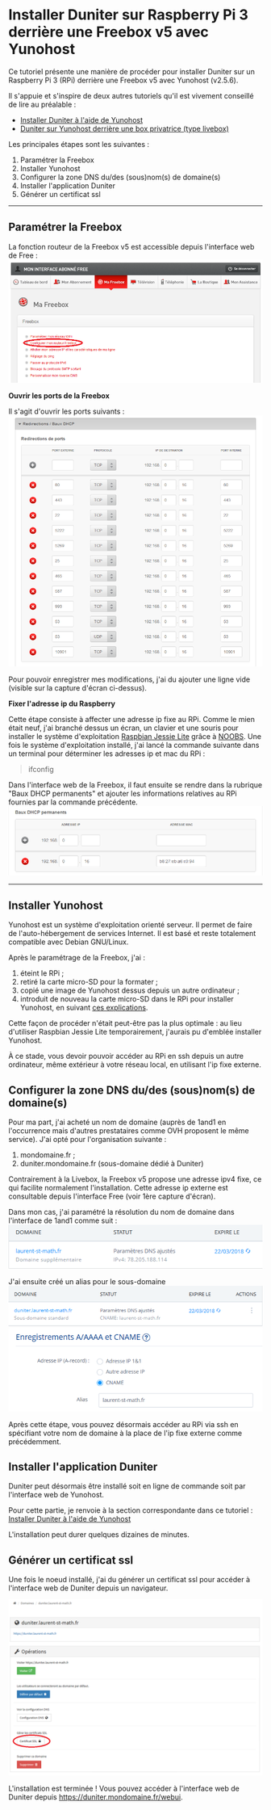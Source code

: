 Installer Duniter sur Raspberry Pi 3 derrière une Freebox v5 avec Yunohost
===================


Ce tutoriel présente une manière de procéder pour installer Duniter sur un Raspberry Pi 3 (RPi) derrière une Freebox v5 avec Yunohost (v2.5.6).

Il s'appuie et s'inspire de deux autres tutoriels qu'il est vivement conseillé de lire au préalable :

 - [Installer Duniter à l'aide de Yunohost](https://forum.duniter.org/t/installation-d-un-noeud-duniter-a-l-aide-de-yunohost/1420)
 - [Duniter sur Yunohost derrière une box privatrice (type livebox)](https://forum.duniter.org/t/duniter-sur-yunohost-derriere-une-box-privatrice-type-livebox/2169)

Les principales étapes sont les suivantes :
 1. Paramétrer la Freebox
 2. Installer Yunohost
 3. Configurer la zone DNS du/des (sous)nom(s) de domaine(s)
 4. Installer l'application Duniter
 5. Générer un certificat ssl

----------

Paramétrer la Freebox
-------------

La fonction routeur de la Freebox v5 est accessible depuis l'interface web de Free :
![Freebox v5 routeur](./images/freebox_v5_routeur.png)

**Ouvrir les ports de la Freebox**

 Il s'agit d'ouvrir les ports suivants :
![Freebox v5 ports ouverts](./images/freebox_v5_redirections_ports.PNG)

Pour pouvoir enregistrer mes modifications, j'ai du ajouter une ligne vide (visible sur la capture d'écran ci-dessus).

**Fixer l'adresse ip du Raspberry**

Cette étape consiste à affecter une adresse ip fixe au RPi. 
Comme le mien était neuf, j'ai branché dessus un écran, un clavier et une souris pour installer le système d'exploitation [Raspbian Jessie Lite](https://www.raspberrypi.org/downloads/raspbian/) grâce à [NOOBS](https://www.raspberrypi.org/downloads/noobs/).
Une fois le système d'exploitation installé, j'ai lancé la commande suivante dans un terminal pour déterminer les adresses ip et mac du RPi : 
> ifconfig

Dans l'interface web de la Freebox, il faut ensuite se rendre dans la rubrique "Baux DHCP permanents" et ajouter les informations relatives au RPi fournies par la commande précédente.
![Freebox v5 - Baux DHCP permanents](./images/freebox_v5_baux_dhcp_perm.PNG)


----------


Installer Yunohost
-------------------
Yunohost est un système d'exploitation orienté serveur. Il permet de faire de l'auto-hébergement de services Internet. Il est basé et reste totalement compatible avec Debian GNU/Linux.

Après le paramétrage de la Freebox, j'ai :
 1. éteint le RPi ;
 2. retiré la carte micro-SD pour la formater ;
 3. copié une image de Yunohost dessus depuis un autre ordinateur ;
 4. introduit de nouveau la carte micro-SD dans le RPi pour installer Yunohost, en suivant [ces explications](https://yunohost.org/#/install_on_raspberry_fr).

Cette façon de procéder n'était peut-être pas la plus optimale : au lieu d'utiliser Raspbian Jessie Lite temporairement, j'aurais pu d'emblée installer Yunohost.

À ce stade, vous devoir pouvoir accéder au RPi en ssh depuis un autre ordinateur, même extérieur à votre réseau local, en utilisant l'ip fixe externe.


Configurer la zone DNS du/des (sous)nom(s) de domaine(s)
-------------------

Pour ma part, j'ai acheté un nom de domaine (auprès de 1and1 en l'occurrence mais d'autres prestataires comme OVH proposent le même service). J'ai opté pour l'organisation suivante :
 1. mondomaine.fr ;
 2. duniter.mondomaine.fr (sous-domaine dédié à Duniter)

Contrairement à la Livebox, la Freebox v5 propose une adresse ipv4 fixe, ce qui facilite normalement l'installation. Cette adresse ip externe est consultable depuis l'interface Free (voir 1ère capture d'écran).

Dans mon cas, j'ai paramétré la résolution du nom de domaine dans l'interface de 1and1 comme suit :
![Gestion domaine](./images/gestion_domaine.PNG)

J'ai ensuite créé un alias pour le sous-domaine
![Gestion domaine1](./images/gestion_sous_domaine.PNG)
![Gestion domaine2](./images/gestion_sous_domaine_2.PNG)

Après cette étape, vous pouvez désormais accéder au RPi via ssh en spécifiant votre nom de domaine à la place de l'ip fixe externe comme précédemment.


Installer l'application Duniter
-------------------

Duniter peut désormais être installé soit en ligne de commande soit par l'interface web de Yunohost.

Pour cette partie, je renvoie à la section correspondante dans ce tutoriel : [Installer Duniter à l'aide de Yunohost](https://forum.duniter.org/t/installation-d-un-noeud-duniter-a-l-aide-de-yunohost/1420)

L'installation peut durer quelques dizaines de minutes.


Générer un certificat ssl
-------------------

Une fois le noeud installé, j'ai du générer un certificat ssl pour accéder à l'interface web de Duniter depuis un navigateur.

![Generer certificat ssl](./images/yunohost_certificat_ssl.PNG)

L'installation est terminée ! Vous pouvez accéder à l'interface web de Duniter depuis https://duniter.mondomaine.fr/webui.

